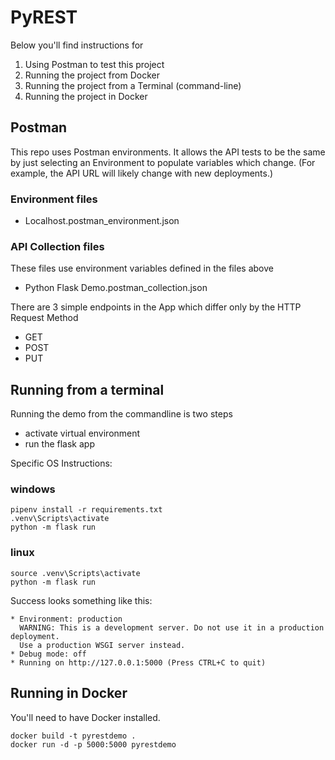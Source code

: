 # PyREST
Below you'll find instructions for 
1. Using Postman to test this project
2. Running the project from Docker
3. Running the project from a Terminal (command-line)
4. Running the project in Docker


## Postman
This repo uses Postman environments. It allows the API tests to be the same by just selecting an Environment to populate variables which change. (For example, the API URL will likely change with new deployments.)

### Environment files
- Localhost.postman_environment.json

### API Collection files
These files use environment variables defined in the files above
- Python Flask Demo.postman_collection.json

There are 3 simple endpoints in the App which differ only by the HTTP Request Method
-  GET
-  POST
-  PUT


## Running from a terminal
Running the demo from the commandline is two steps
- activate virtual environment
- run the flask app

Specific OS Instructions:
### windows
```
pipenv install -r requirements.txt
.venv\Scripts\activate
python -m flask run
```

### linux
```
source .venv\Scripts\activate
python -m flask run
```

Success looks something like this:
```
* Environment: production
  WARNING: This is a development server. Do not use it in a production deployment.
  Use a production WSGI server instead.
* Debug mode: off
* Running on http://127.0.0.1:5000 (Press CTRL+C to quit)
```

## Running in Docker
You'll need to have Docker installed.

```
docker build -t pyrestdemo .
docker run -d -p 5000:5000 pyrestdemo
```
